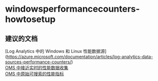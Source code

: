
<properties
    pageTitle="windowsperformancecounters-howtosetup"
    description="与 Windows 性能计数器相关的问题：如何设置"
    service="microsoft.operationalinsights"
    resource="operationalinsightsaccounts"
    authors="adoylemsft"
    displayorder=""
    selfHelpType="generic"
    supportTopicIds="32536574"
    resourceTags=""
    productPesIds="15725"
    cloudEnvironments="public, Blackforest, Fairfax"
/>


# <a name="windowsperformancecounters-howtosetup"></a>windowsperformancecounters-howtosetup


## <a name="recommended-documents"></a>**建议的文档**
[Log Analytics 中的 Windows 和 Linux 性能数据源] (https://azure.microsoft.com/documentation/articles/log-analytics-data-sources-performance-counters/) <br>
[OMS 中接近实时的性能数据收集](https://blogs.technet.microsoft.com/msoms/2016/02/15/near-real-time-performance-data-collection-in-oms/) <br>
[OMS 中原始可搜索的性能指标](https://blogs.technet.microsoft.com/msoms/2016/08/05/raw-searchable-performance-metrics-in-oms/)


<!--HONumber=Dec16_HO1-->


